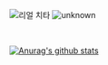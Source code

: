 ![리얼 치타](https://user-images.githubusercontent.com/105473305/192799549-54d5d8ea-bf43-419b-8fad-9f5ac2f598e4.gif)
![unknown](https://user-images.githubusercontent.com/105473305/200246903-dbc73b85-46ce-41af-8fb6-847a6205a257.png)


<br>

 [![Anurag's github stats](https://github-readme-stats.vercel.app/api?username=hyojoonm)](https://github.com/anuraghazra/github-readme-stats)

<!--
**hyojoonm/hyojoonm** is a ✨ _special_ ✨ repository because its `README.md` (this file) appears on your GitHub profile.

Here are some ideas to get you started:


- 🔭 I’m currently working on ...
- 🌱 I’m currently learning ...
- 👯 I’m looking to collaborate on ...
- 🤔 I’m looking for help with ...
- 💬 Ask me about ...
- 📫 How to reach me: ...
- 😄 Pronouns: ...
- ⚡ Fun fact: ...
-->
